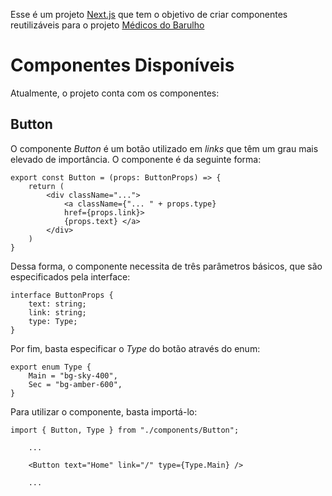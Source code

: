 Esse é um projeto [Next.js](https://nextjs.org/) que tem o objetivo de criar componentes reutilizáveis para o projeto [Médicos do Barulho](https://medicos-barulho.vercel.app)

# Componentes Disponíveis

Atualmente, o projeto conta com os componentes:

## Button

O componente _Button_ é um botão utilizado em _links_ que têm um grau mais elevado de importância. O componente é da seguinte forma:

```tsx
export const Button = (props: ButtonProps) => {
    return (
        <div className="...">
            <a className={"... " + props.type} 
            href={props.link}> 
            {props.text} </a>
        </div>
    )
}
```

Dessa forma, o componente necessita de três parâmetros básicos, que são especificados pela interface:

```tsx
interface ButtonProps {
    text: string;
    link: string;
    type: Type;
}
```

Por fim, basta especificar o _Type_ do botão através do enum:

```tsx
export enum Type {
    Main = "bg-sky-400",
    Sec = "bg-amber-600",
}
```

Para utilizar o componente, basta importá-lo:

```tsx
import { Button, Type } from "./components/Button";

    ...

    <Button text="Home" link="/" type={Type.Main} />

    ...

```